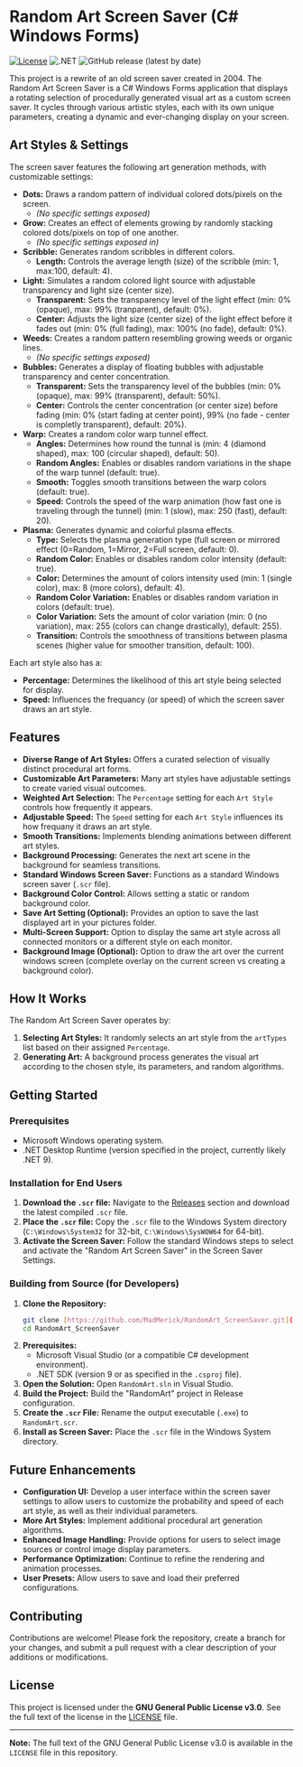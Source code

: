 # Random Art Screen Saver (C# Windows Forms)

[![License](https://img.shields.io/badge/License-GPLv3-blue.svg)](https://www.gnu.org/licenses/gpl-3.0)
![.NET](https://github.com/MadMerick/RandomArt_ScreenSaver/workflows/.NET/badge.svg)
![GitHub release (latest by date)](https://img.shields.io/github/v/release/MadMerick/RandomArt_ScreenSaver)

This project is a rewrite of an old screen saver created in 2004. The Random Art Screen Saver is a C# Windows Forms application that displays a rotating selection of procedurally generated visual art as a custom screen saver. It cycles through various artistic styles, each with its own unique parameters, creating a dynamic and ever-changing display on your screen.

## Art Styles & Settings

The screen saver features the following art generation methods, with customizable settings:

* **Dots:** Draws a random pattern of individual colored dots/pixels on the screen.
    * *(No specific settings exposed)*
* **Grow:** Creates an effect of elements growing by randomly stacking colored dots/pixels on top of one another.
    * *(No specific settings exposed in)*
* **Scribble:** Generates random scribbles in different colors.
    * **Length:** Controls the average length (size) of the scribble (min: 1, max:100, default: 4).
* **Light:** Simulates a random colored light source with adjustable transparency and light size (center size).
    * **Transparent:** Sets the transparency level of the light effect (min: 0% (opaque), max: 99% (tranparent), default: 0%).
    * **Center:** Adjusts the light size (center size) of the light effect before it fades out (min: 0% (full fading), max: 100% (no fade), default: 0%).
* **Weeds:** Creates a random pattern resembling growing weeds or organic lines.
    * *(No specific settings exposed)*
* **Bubbles:** Generates a display of floating bubbles with adjustable transparency and center concentration.
    * **Transparent:** Sets the transparency level of the bubbles (min: 0% (opaque), max: 99% (transparent), default: 50%).
    * **Center:** Controls the center concentration (or center size) before fading (min: 0% (start fading at center point), 99% (no fade - center is completly transparent), default: 20%).
* **Warp:** Creates a random color warp tunnel effect.
    * **Angles:** Determines how round the tunnal is (min: 4 (diamond shaped), max: 100 (circular shaped), default: 50).
    * **Random Angles:** Enables or disables random variations in the shape of the warp tunnel (default: true).
    * **Smooth:** Toggles smooth transitions between the warp colors (default: true).
    * **Speed:** Controls the speed of the warp animation (how fast one is traveling through the tunnel) (min: 1 (slow), max: 250 (fast), default: 20).
* **Plasma:** Generates dynamic and colorful plasma effects.
    * **Type:** Selects the plasma generation type (full screen or mirrored effect (0=Random, 1=Mirror, 2=Full screen, default: 0).
    * **Random Color:** Enables or disables random color intensity (default: true).
    * **Color:** Determines the amount of colors intensity used (min: 1 (single color), max: 8 (more colors), default: 4).
    * **Random Color Variation:** Enables or disables random variation in colors (default: true).
    * **Color Variation:** Sets the amount of color variation (min: 0 (no variation), max: 255 (colors can change drastically), default: 255).
    * **Transition:** Controls the smoothness of transitions between plasma scenes (higher value for smoother transition, default: 100).

Each art style also has a:

* **Percentage:** Determines the likelihood of this art style being selected for display.
* **Speed:** Influences the frequancy (or speed) of which the screen saver draws an art style.

## Features

* **Diverse Range of Art Styles:** Offers a curated selection of visually distinct procedural art forms.
* **Customizable Art Parameters:** Many art styles have adjustable settings to create varied visual outcomes.
* **Weighted Art Selection:** The `Percentage` setting for each `Art Style` controls how frequently it appears.
* **Adjustable Speed:** The `Speed` setting for each `Art Style` influences its how frequany it draws an art style.
* **Smooth Transitions:** Implements blending animations between different art styles.
* **Background Processing:** Generates the next art scene in the background for seamless transitions.
* **Standard Windows Screen Saver:** Functions as a standard Windows screen saver (`.scr` file).
* **Background Color Control:** Allows setting a static or random background color.
* **Save Art Setting (Optional):** Provides an option to save the last displayed art in your pictures folder.
* **Multi-Screen Support:** Option to display the same art style across all connected monitors or a different style on each monitor.
* **Background Image (Optional):** Option to draw the art over the current windows screen (complete overlay on the current screen vs creating a background color).

## How It Works

The Random Art Screen Saver operates by:

1.  **Selecting Art Styles:** It randomly selects an art style from the `artTypes` list based on their assigned `Percentage`.
2.  **Generating Art:** A background process generates the visual art according to the chosen style, its parameters, and random algorithms.

## Getting Started

### Prerequisites

* Microsoft Windows operating system.
* .NET Desktop Runtime (version specified in the project, currently likely .NET 9).

### Installation for End Users

1.  **Download the `.scr` file:** Navigate to the [Releases](https://github.com/MadMerick/RandomArt_ScreenSaver/releases) section and download the latest compiled `.scr` file.
2.  **Place the `.scr` file:** Copy the `.scr` file to the Windows System directory (`C:\Windows\System32` for 32-bit, `C:\Windows\SysWOW64` for 64-bit).
3.  **Activate the Screen Saver:** Follow the standard Windows steps to select and activate the "Random Art Screen Saver" in the Screen Saver Settings.

### Building from Source (for Developers)

1.  **Clone the Repository:**
    ```bash
    git clone [https://github.com/MadMerick/RandomArt_ScreenSaver.git](https://github.com/MadMerick/RandomArt_ScreenSaver.git)
    cd RandomArt_ScreenSaver
    ```
2.  **Prerequisites:**
    * Microsoft Visual Studio (or a compatible C# development environment).
    * .NET SDK (version 9 or as specified in the `.csproj` file).
3.  **Open the Solution:** Open `RandomArt.sln` in Visual Studio.
4.  **Build the Project:** Build the "RandomArt" project in Release configuration.
5.  **Create the `.scr` File:** Rename the output executable (`.exe`) to `RandomArt.scr`.
6.  **Install as Screen Saver:** Place the `.scr` file in the Windows System directory.

## Future Enhancements

* **Configuration UI:** Develop a user interface within the screen saver settings to allow users to customize the probability and speed of each art style, as well as their individual parameters.
* **More Art Styles:** Implement additional procedural art generation algorithms.
* **Enhanced Image Handling:** Provide options for users to select image sources or control image display parameters.
* **Performance Optimization:** Continue to refine the rendering and animation processes.
* **User Presets:** Allow users to save and load their preferred configurations.

## Contributing

Contributions are welcome! Please fork the repository, create a branch for your changes, and submit a pull request with a clear description of your additions or modifications.

## License

This project is licensed under the **GNU General Public License v3.0**. See the full text of the license in the [LICENSE](LICENSE) file.

---

**Note:** The full text of the GNU General Public License v3.0 is available in the `LICENSE` file in this repository.
